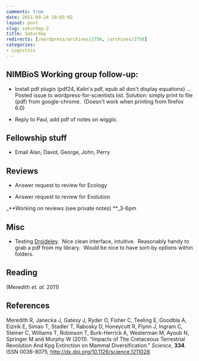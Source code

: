 ```yaml
---
comments: true
date: 2011-09-24 18:03:02
layout: post
slug: saturday-2
title: Saturday
redirects: [/wordpress/archives/2756, /archives/2756]
categories:
- Logistics
---
```


## NIMBioS Working group follow-up:





	
  * Install pdf plugin (pdf24, Kalin's pdf, epub all don't display equations) ... Posted issue to wordpress-for-scientists list. Solution: simply print to file (pdf) from google-chrome.  (Doesn't work when printing from firefox 6.0)



	
  * Reply to Paul, add pdf of notes on wiggio.




## Fellowship stuff





	
  * Email Alan, David, George, John, Perry




## Reviews





	
  * Answer request to review for Ecology



	
  * Answer request to review for Evolution




_**Working on reviews (see private notes) **_3-6pm




## Misc





	
  * Testing [Droideley](http://droideley.posterous.com/).  Nice clean interface, intuitive.  Reasonably handy to grab a pdf from my library.  Would be nice to have sort-by options within folders.




## Reading


(Meredith _et. al._ 2011)
## References

<p>Meredith R, Janecka J, Gatesy J, Ryder O, Fisher C, Teeling E, Goodbla A, Eizirik E, Simao T, Stadler T, Rabosky D, Honeycutt R, Flynn J, Ingram C, Steiner C, Williams T, Robinson T, Burk-Herrick A, Westerman M, Ayoub N, Springer M and Murphy W (2011).
&ldquo;Impacts of The Cretaceous Terrestrial Revolution And Kpg Extinction on Mammal Diversification.&rdquo;
<EM>Science</EM>, <B>334</B>.
ISSN 0036-8075, <a href="http://dx.doi.org/10.1126/science.1211028">http://dx.doi.org/10.1126/science.1211028</a>.
